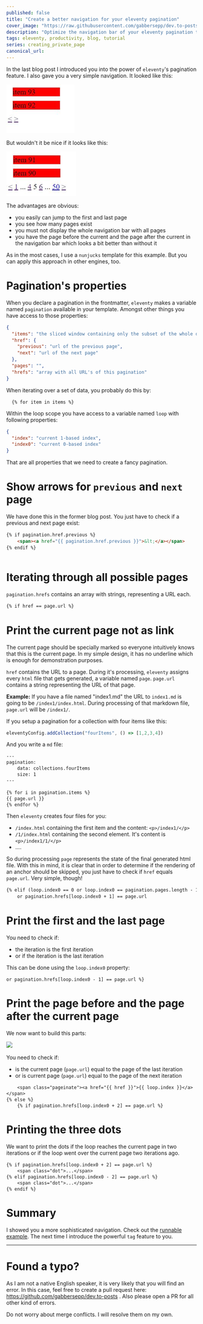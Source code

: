 ```yaml
---
published: false
title: "Create a better navigation for your eleventy pagination"
cover_image: "https://raw.githubusercontent.com/gabbersepp/dev.to-posts/master/blog-posts/private-page/eleventy-better-navigation/assets/header.png"
description: "Optimize the navigation bar of your eleventy pagination to make it look more appealing"
tags: eleventy, productivity, blog, tutorial
series: creating_private_page
canonical_url:
---
```


In the last blog post I introduced you into the power of `eleventy`'s pagination feature. I also gave you a very simple navigation. It looked like this:

![](./assets/simple.jpg)

But wouldn't it be nice if it looks like this:

![](./assets/better.jpg)

The advantages are obvious:
+ you easily can jump to the first and last page
+ you see how many pages exist
+ you must not display the whole navigation bar with all pages
+ you have the page before the current and the page after the current in the navigation bar which looks a bit better than without it

As in the most cases, I use a `nunjucks` template for this example. But you can apply this approach in other engines, too.

# Pagination's properties

When you declare a pagination in the frontmatter, `eleventy` makes a variable named `pagination` available in your template. Amongst other things you have access to those properties:

```json
{
  "items": "the sliced window containing only the subset of the whole data set",
  "href": {
    "previous": "url of the previous page",
    "next": "url of the next page"
  },
  "pages": "",
  "hrefs": "array with all URL's of this pagination"
}
```

When iterating over a set of data, you probably do this by:

```
  {% for item in items %}
```

Within the loop scope you have access to a variable named `loop` with following properties:

```json
{
  "index": "current 1-based index",
  "index0": "current 0-based index"
}
```

That are all properties that we need to create a fancy pagination.

# Show arrows for `previous` and `next` page
We have done this in the former blog post. You just have to check if a previous and next page exist:

<!-- embedme project/views/index.njk#L12-L14 -->
```html
{% if pagination.href.previous %}
    <span><a href="{{ pagination.href.previous }}">&lt;</a></span>
{% endif %}
```

<!-- embedme project/views/index.njk#L33-L35 -->
```html

```

# Iterating through all possible pages

`pagination.hrefs` contains an array with strings, representing a URL each.

<!-- embedme project/views/index.njk#L18-L18 -->
```html
{% if href == page.url %}
```

# Print the current page not as link
The current page should be specially marked so everyone intuitively knows that this is the current page.
In my simple design, it has no underline which is enough for demonstration purposes. 

`href` contains the URL to a page. During it's processing, `eleventy` assigns every `html` file that gets generated, a variable named `page`. `page.url` contains a string representing the URL of that page.

**Example:**
If you have a file named "index1.md" the URL to `index1.md` is going to be `/index1/index.html`. During processing of that markdown file, `page.url` will be `/index1/`. 

If you setup a pagination for a collection with four items like this:
```js
eleventyConfig.addCollection("fourItems", () => [1,2,3,4])
```

And you write a `md` file:

```
---
pagination: 
    data: collections.fourItems
    size: 1
---

{% for i in pagination.items %}
{{ page.url }}
{% endfor %}
```

Then `eleventy` creates four files for you:
+ `/index.html` containing the first item and the content: `<p>/index1/</p>`
+ `/1/index.html` containing the second element. It's content is `<p>/index1/1/</p>`
+ ....

So during processing `page` represents the state of the final generated html file.
With this in mind, it is clear that in order to determine if the rendering of an anchor should be skipped, you just have to check if `href` equals `page.url`. Very simple, though!

<!-- embedme project/views/index.njk#L20-L21 -->
```html
{% elif (loop.index0 == 0 or loop.index0 == pagination.pages.length - 1)
    or pagination.hrefs[loop.index0 + 1] == page.url
```
 
# Print the first and the last page

You need to check if:
+ the iteration is the first iteration
+ or if the iteration is the last iteration

This can be done using the `loop.index0` property:

<!-- embedme project/views/index.njk#L22-L22 -->
```
or pagination.hrefs[loop.index0 - 1] == page.url %}
```

# Print the page before and the page after the current page

We now want to build this parts:

![](./assets/better-1.jpg)

You need to check if:
+ is the current page (`page.url`) equal to the page of the last iteration
+ or is current page (`page.url`) equal to the page of the next iteration

<!-- embedme project/views/index.njk#L23-L25 -->
```
    <span class="pageinate"><a href="{{ href }}">{{ loop.index }}</a></span>
{% else %}
    {% if pagination.hrefs[loop.index0 + 2] == page.url %}
```

# Printing the three dots

We want to print the dots if the loop reaches the current page in two iterations or if the loop went over the current page two iterations ago.

<!-- embedme project/views/index.njk#L25-L29 -->
```
{% if pagination.hrefs[loop.index0 + 2] == page.url %}
    <span class="dot">...</span>
{% elif pagination.hrefs[loop.index0 - 2] == page.url %}
    <span class="dot">...</span>
{% endif %}
```

# Summary
I showed you a more sophisticated navigation. Check out the [runnable example](https://github.com/gabbersepp/dev.to-posts/tree/master/blog-posts/private-page/eleventy-better-navigation/project). The next time I introduce the powerful `tag` feature to you.

----

# Found a typo?
As I am not a native English speaker, it is very likely that you will find an error. In this case, feel free to create a pull request here: https://github.com/gabbersepp/dev.to-posts . Also please open a PR for all other kind of errors.

Do not worry about merge conflicts. I will resolve them on my own. 
